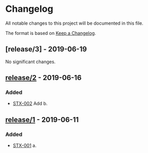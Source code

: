 # Changelog
All notable changes to this project will be documented in this file.

The format is based on [Keep a Changelog](https://keepachangelog.com/en/1.0.0/).

## [release/3] - 2019-06-19
No significant changes.

## [release/2](https://github.com/SMaciej/release-automation-sandbox/compare/release/1...release/2) - 2019-06-16
### Added
- [STX-002](https://firmstep.atlassian.net/browse/STX-002) Add b.

## [release/1](https://github.com/SMaciej/release-automation-sandbox/compare/release/1...release/2) - 2019-06-11
### Added
- [STX-001](https://firmstep.atlassian.net/browse/STX-001) a.
